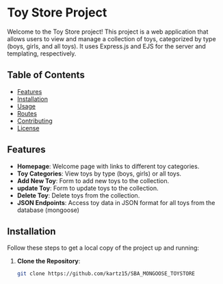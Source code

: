 # Toy Store Project

Welcome to the Toy Store project! This project is a web application that allows users to view and manage a collection of toys, categorized by type (boys, girls, and all toys). It uses Express.js and EJS for the server and templating, respectively.

## Table of Contents

- [Features](#features)
- [Installation](#installation)
- [Usage](#usage)
- [Routes](#routes)
- [Contributing](#contributing)
- [License](#license)

## Features

- **Homepage**: Welcome page with links to different toy categories.
- **Toy Categories**: View toys by type (boys, girls) or all toys.
- **Add New Toy**: Form to add new toys to the collection.
- **update Toy**: Form to update toys to the collection.
- **Delete Toy**: Delete toys from the collection.
- **JSON Endpoints**: Access toy data in JSON format for all toys from the database (mongoose)

## Installation

Follow these steps to get a local copy of the project up and running:

1. **Clone the Repository**:
   ```bash
   git clone https://github.com/kartz15/SBA_MONGOOSE_TOYSTORE
